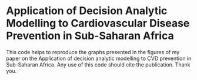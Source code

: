 # Application of Decision Analytic Modelling to Cardiovascular Disease Prevention in Sub-Saharan Africa
This code helps to reproduce the graphs presented in the figures of my paper on the Application of decision analytic modelling to CVD prevention in Sub-Saharan Africa. Any use of this code should cite the publication. Thank you.
